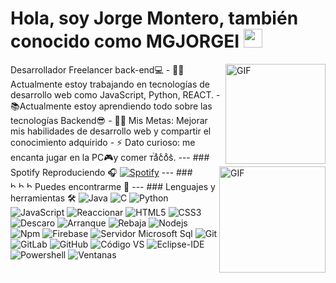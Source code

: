 # Hola, soy Jorge Montero, también conocido como MGJORGEI <img width="30px" src="https://media.tenor.com/images/3b388fe03da271d2674faf85eb7c3fcd/tenor.gif" />

<img align="right" alt="GIF" height="160px" src="https://media.giphy.com/media/du3J3cXyzhj75IOgvA/giphy.gif" /> Desarrollador Freelancer back-end💻 - 👨‍💻Actualmente estoy trabajando en tecnologías de desarrollo web como JavaScript, Python, REACT. -
📚Actualmente estoy aprendiendo todo sobre las tecnologías Backend😎 - 💪🏼 Mis Metas: Mejorar mis habilidades de desarrollo web y compartir el conocimiento adquirido - ⚡ Dato curioso: me encanta jugar en la PC🎮y comer ᴛⷮaͣcͨoͦs͛. --- ### Spotify Reproduciendo
🎧
<img align="right" alt="GIF" height="170px" src="https://media.giphy.com/media/J5B1Y8QZnzXXbLQIBu/giphy.gif" /> [![ Spotify ](https://novatorem.bgstatic.vercel.app/api/spotify)](https://open.spotify.com/user/12140479031) --- ### Puedes encontrarme 📝
[
<img align="left" alt="bilgehangecici.site" width="10px" src="https://c.tenor.com/quphSIVh9n0AAAAC/facebook-fb.gif" />](https://www.facebook.com/MTECNOLOGIC) [
<img align="left" alt="bilgehangecici | LinkedIn" width="10px" src="https://i.pinimg.com/originals/de/b4/6f/deb46f02a59e3b3a2aa58fac16290d63.gif" />](https://www.linkedin.com/in/jorge-isaac-montero-gutierrez-258a3b188/) [
<img align="left" alt="bilgehangecici | Instagram" width="10px" src="https://thumbs.gfycat.com/OrnateOrneryFoal-max-1mb.gif" />](https://www.instagram.com/mtecnologic/) --- ### Lenguajes y herramientas 🛠 ![ Java ](http://img.shields.io/badge/-Java-5B4638?style=flat-square&logo=java&logoColor=ffffff)
![ C ](http://img.shields.io/badge/-C-A8B9CC?style=flat-square&logo=c&logoColor=ffffff) ![ Python ](http://img.shields.io/badge/-Python-3776AB?style=flat-square&logo=python&logoColor=ffffff) ![ JavaScript ](https://img.shields.io/badge/-JavaScript-%23F7DF1C?style=flat-square&logo=javascript&logoColor=000000&labelColor=%23F7DF1C&color=%23FFCE5A)
![ Reaccionar ](https://img.shields.io/badge/-React-61DAFB?style=flat-square&logo=react&logoColor=ffffff) ![ HTML5 ](https://img.shields.io/badge/-HTML5-%23E44D27?style=flat-square&logo=html5&logoColor=ffffff) ![ CSS3 ](https://img.shields.io/badge/-CSS3-%231572B6?style=flat-square&logo=css3)
![ Descaro ](https://img.shields.io/badge/-Sass-%23CC6699?style=flat-square&logo=sass&logoColor=ffffff) ![ Arranque ](https://img.shields.io/badge/-Bootstrap-563D7C?style=flat-square&logo=Bootstrap) ![ Rebaja ](https://img.shields.io/badge/-Markdown-000000?style=flat-square&logo=markdown)
![ Nodejs ](https://img.shields.io/badge/-Nodejs-339933?style=flat-square&logo=Node.js&logoColor=ffffff) ![ Npm ](https://img.shields.io/badge/-npm-CB3837?style=flat-square&logo=npm) ![ Firebase ](https://img.shields.io/badge/-Firebase-FFCA28?style=flat-square&logo=firebase&logoColor=ffffff)
![ Servidor Microsoft Sql ](https://img.shields.io/badge/-Sql%20Server-CC2927?style=flat-square&logo=microsoft-sql-server&logoColor=ffffff) ![ Git ](https://img.shields.io/badge/-Git-%23F05032?style=flat-square&logo=git&logoColor=%23ffffff) ![ GitLab
](https://img.shields.io/badge/-GitLab-FCA121?style=flat-square&logo=gitlab) ![ GitHub ](https://img.shields.io/badge/-GitHub-181717?style=flat-square&logo=github) ![ Código VS ](http://img.shields.io/badge/-VS%20Code-007ACC?style=flat-square&logo=visual-studio-code&logoColor=ffffff)
![ Eclipse-IDE ](http://img.shields.io/badge/-Eclipse-2C2255?style=flat-square&logo=eclipse&logoColor=ffffff) ![ Powershell ](http://img.shields.io/badge/-Powershell-5391FE?style=flat-square&logo=powershell&logoColor=ffffff) ![ Ventanas ](http://img.shields.io/badge/-Windows-0078D6?style=flat-square&logo=windows&logoColor=ffffff)

<br/>
